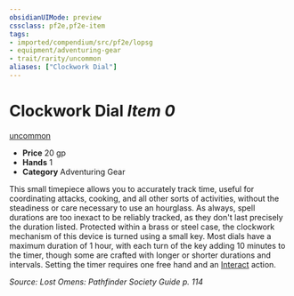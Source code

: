 ```yaml
---
obsidianUIMode: preview
cssclass: pf2e,pf2e-item
tags:
- imported/compendium/src/pf2e/lopsg
- equipment/adventuring-gear
- trait/rarity/uncommon
aliases: ["Clockwork Dial"]
---
```

# Clockwork Dial *Item 0*  
[uncommon](uncommon.md)  

- **Price** 20 gp
- **Hands** 1
- **Category** Adventuring Gear

This small timepiece allows you to accurately track time, useful for coordinating attacks, cooking, and all other sorts of activities, without the steadiness or care necessary to use an hourglass. As always, spell durations are too inexact to be reliably tracked, as they don't last precisely the duration listed. Protected within a brass or steel case, the clockwork mechanism of this device is turned using a small key. Most dials have a maximum duration of 1 hour, with each turn of the key adding 10 minutes to the timer, though some are crafted with longer or shorter durations and intervals. Setting the timer requires one free hand and an [Interact](interact.md) action.

*Source: Lost Omens: Pathfinder Society Guide p. 114*